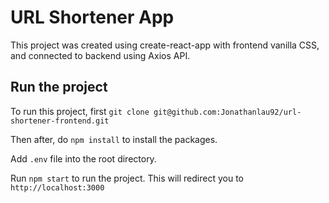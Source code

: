 # URL Shortener App

This project was created using create-react-app with frontend vanilla CSS, and connected to backend using Axios API.

## Run the project

To run this project, first `git clone git@github.com:Jonathanlau92/url-shortener-frontend.git`

Then after, do `npm install` to install the packages.

Add `.env` file into the root directory.

Run `npm start` to run the project. This will redirect you to `http://localhost:3000`
